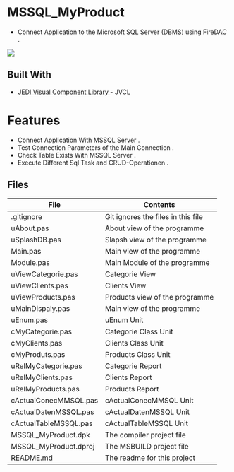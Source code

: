 # MSSQL_MyProduct
- Connect Application to the Microsoft SQL Server (DBMS) using FireDAC .
                   
![](MSSQL_MyProduct.png) 


## Built With

* [JEDI Visual Component Library ](https://github.com/project-jedi) - JVCL

# Features  
- Connect Application With MSSQL Server .
- Test Connection Parameters of the Main Connection .
- Check Table Exists With MSSQL Server .
- Execute Different Sql Task and CRUD-Operationen .




## Files

| File | Contents | 
| --- | --- |
| .gitignore | Git ignores the files in this file |
| uAbout.pas | About view of the programme |
| uSplashDB.pas | Slapsh view of the programme |
| Main.pas | Main view of the programme |
| Module.pas | Main Module of the programme |
| uViewCategorie.pas| Categorie View  | 
| uViewClients.pas | Clients View |
| uViewProducts.pas | Products view of the programme |
| uMainDispaly.pas | Main view of the programme |
| uEnum.pas | uEnum Unit |
| cMyCategorie.pas| Categorie Class Unit | 
| cMyClients.pas | Clients Class Unit |
| cMyProduts.pas | Products Class Unit |
| uRelMyCategorie.pas | Categorie Report  |
| uRelMyClients.pas | Clients Report  |
| uRelMyProducts.pas | Products Report  | 
| cActualConecMMSQL.pas | cActualConecMMSQL  Unit |
| cActualDatenMSSQL.pas | cActualDatenMSSQL Unit |
| cActualTableMSSQL.pas | cActualTableMSSQL Unit |
| MSSQL_MyProduct.dpk | The compiler project file |
| MSSQL_MyProduct.dproj | The MSBUILD project file |
| README.md | The readme for this project |
